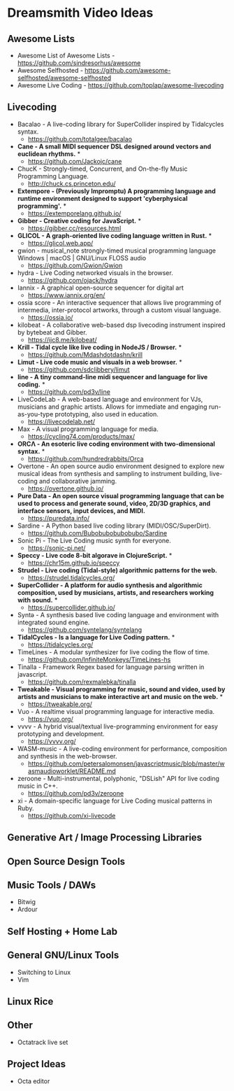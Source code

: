 # Dreamsmith Video Ideas

## Awesome Lists
* Awesome List of Awesome Lists - https://github.com/sindresorhus/awesome
* Awesome Selfhosted - https://github.com/awesome-selfhosted/awesome-selfhosted
* Awesome Live Coding - https://github.com/toplap/awesome-livecoding

## Livecoding
* Bacalao - A live-coding library for SuperCollider inspired by Tidalcycles syntax.
  * https://github.com/totalgee/bacalao
* **Cane - A small MIDI sequencer DSL designed around vectors and euclidean rhythms.** *
  * https://github.com/Jackojc/cane
* ChucK - Strongly-timed, Concurrent, and On-the-fly Music Programming Language.
  * http://chuck.cs.princeton.edu/
* **Extempore - (Previously Impromptu) A programming language and runtime environment designed to support 'cyberphysical programming'.** *
  * https://extemporelang.github.io/
* **Gibber - Creative coding for JavaScript.** *
  * https://gibber.cc/resources.html
* **GLICOL - A graph-oriented live coding language written in Rust.** *
  * https://glicol.web.app/
* gwion - musical_note strongly-timed musical programming language Windows | macOS | GNU/Linux FLOSS audio
  * https://github.com/Gwion/Gwion
* hydra - Live Coding networked visuals in the browser.
  * https://github.com/ojack/hydra
* Iannix - A graphical open-source sequencer for digital art
  * https://www.iannix.org/en/
* ossia score - An interactive sequencer that allows live programming of intermedia, inter-protocol artworks, through a custom visual language.
  * https://ossia.io/
* kilobeat - A collaborative web-based dsp livecoding instrument inspired by bytebeat and Gibber.
  * https://ijc8.me/kilobeat/
* **Krill - Tidal cycle like live coding in NodeJS / Browser.** *
  * https://github.com/Mdashdotdashn/krill
* **Limut - Live code music and visuals in a web browser.** *
  * https://github.com/sdclibbery/limut
* **line - A tiny command-line midi sequencer and language for live coding.** *
  * https://github.com/pd3v/line
* LiveCodeLab - A web-based language and environment for VJs, musicians and graphic artists. Allows for immediate and engaging run-as-you-type prototyping, also used in education.
  * https://livecodelab.net/
* Max - A visual programming language for media.
  * https://cycling74.com/products/max/
* **ORCΛ - An esoteric live coding environment with two-dimensional syntax.** *
  * https://github.com/hundredrabbits/Orca
* Overtone - An open source audio environment designed to explore new musical ideas from synthesis and sampling to instrument building, live-coding and collaborative jamming.
  * https://overtone.github.io/
* **Pure Data - An open source visual programming language that can be used to process and generate sound, video, 2D/3D graphics, and interface sensors, input devices, and MIDI.**
  * https://puredata.info/
* Sardine - A Python based live coding library (MIDI/OSC/SuperDirt).
  * https://github.com/Bubobubobubobubo/Sardine
* Sonic Pi - The Live Coding music synth for everyone.
  * https://sonic-pi.net/
* **Speccy - Live code 8-bit algorave in ClojureScript.** *
  * https://chr15m.github.io/speccy
* **Strudel - Live coding (Tidal-style) algorithmic patterns for the web.**
  * https://strudel.tidalcycles.org/
* **SuperCollider - A platform for audio synthesis and algorithmic composition, used by musicians, artists, and researchers working with sound.** *
  * https://supercollider.github.io/
* Syntə - A synthesis based live coding language and environment with integrated sound engine.
  * https://github.com/syntelang/syntelang
* **TidalCycles - Is a language for Live Coding pattern.** *
  * https://tidalcycles.org/
* TimeLines - A modular synthesizer for live coding the flow of time.
  * https://github.com/lnfiniteMonkeys/TimeLines-hs
* Tinalla - Framework Regex based for language parsing written in javascript.
  * https://github.com/rexmalebka/tinalla
* **Tweakable - Visual programming for music, sound and video, used by artists and musicians to make interactive art and music on the web.** *
  * https://tweakable.org/
* Vuo - A realtime visual programming language for interactive media.
  * https://vuo.org/
* vvvv - A hybrid visual/textual live-programming environment for easy prototyping and development.
  * https://vvvv.org/
* WASM-music - A live-coding environment for performance, composition and synthesis in the web-browser.
  * https://github.com/petersalomonsen/javascriptmusic/blob/master/wasmaudioworklet/README.md
* zeroone - Multi-instrumental, polyphonic, "DSLish" API for live coding music in C++.
  * https://github.com/pd3v/zeroone
* xi - A domain-specific language for Live Coding musical patterns in Ruby.
  * https://github.com/xi-livecode

## Generative Art / Image Processing Libraries

## Open Source Design Tools

## Music Tools / DAWs
* Bitwig
* Ardour

## Self Hosting + Home Lab

## General GNU/Linux Tools
* Switching to Linux
* Vim

## Linux Rice

## Other
* Octatrack live set

## Project Ideas
* Octa editor

